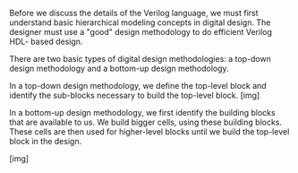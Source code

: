 Before we discuss the details of the Verilog language, we must first understand basic hierarchical modeling concepts in digital design. The designer must use a "good" design methodology to do efficient Verilog HDL- based design.

There are two basic types of digital design methodologies: a top-down design methodology and a bottom-up design methodology. 

In a top-down design methodology, we define the top-level block and identify the sub-blocks necessary to build the top-level block. 
[img]

In a bottom-up design methodology, we first identify the building blocks that are available to us. We build bigger cells, using these building blocks. These cells are then used for higher-level blocks until we build the top-level block in the design.

[img]

